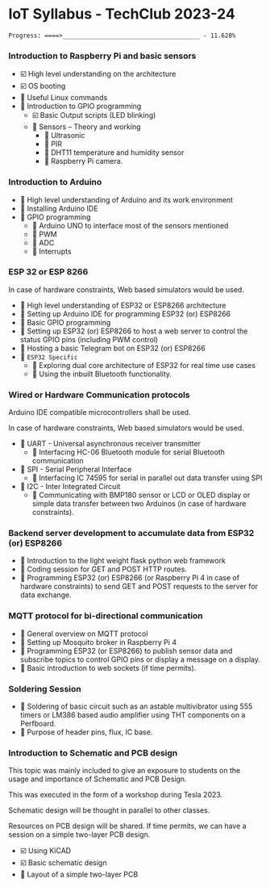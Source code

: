 # IoT Syllabus - TechClub 2023-24
`Progress: ====>______________________________________ - 11.628%`
### Introduction to Raspberry Pi and basic sensors  
  
- :ballot_box_with_check:  High level understanding on the architecture  
- :ballot_box_with_check:  OS booting  
- :black_square_button:  Useful Linux commands  
- :black_square_button:  Introduction to GPIO programming  
    - :ballot_box_with_check:  Basic Output scripts (LED blinking)  
    - :black_square_button:  Sensors – Theory and working  
        - :black_square_button:  Ultrasonic  
        - :black_square_button:  PIR  
        - :black_square_button:  DHT11 temperature and humidity sensor  
        - :black_square_button:  Raspberry Pi camera.  
  
### Introduction to Arduino  
  
- :black_square_button:  High level understanding of Arduino and its work environment  
- :black_square_button:  Installing Arduino IDE  
- :black_square_button:  GPIO programming  
    - :black_square_button:  Arduino UNO to interface most of the sensors mentioned  
    - :black_square_button:  PWM  
    - :black_square_button:  ADC  
    - :black_square_button:  Interrupts  
  
### ESP 32 or ESP 8266  
  
In case of hardware constraints, Web based simulators would be used.  
  
- :black_square_button:  High level understanding of ESP32 or ESP8266 architecture  
- :black_square_button:  Setting up Arduino IDE for programming ESP32 (or) ESP8266  
- :black_square_button:  Basic GPIO programming  
- :black_square_button:  Setting up ESP32 (or) ESP8266 to host a web server to control the status GPIO pins (including PWM control)  
- :black_square_button:  Hosting a basic Telegram bot on ESP32 (or) ESP8266  
- :black_square_button:  `ESP32 Specific`  
    - :black_square_button:  Exploring dual core architecture of ESP32 for real time use cases  
    - :black_square_button:  Using the inbuilt Bluetooth functionality.  
  
### Wired or Hardware Communication protocols  
  
Arduino IDE compatible microcontrollers shall be used.  
  
In case of hardware constraints, Web based simulators would be used.  
  
- :black_square_button:  UART - Universal asynchronous receiver transmitter  
    - :black_square_button:  Interfacing HC-06 Bluetooth module for serial Bluetooth communication  
- :black_square_button:  SPI - Serial Peripheral Interface  
    - :black_square_button:  Interfacing IC 74595 for serial in parallel out data transfer using SPI  
- :black_square_button:  I2C - Inter Integrated Circuit  
    - :black_square_button:  Communicating with BMP180 sensor or LCD or OLED display or simple data transfer between two Arduinos (in case of hardware constraints).  
  
### Backend server development to accumulate data from ESP32 (or) ESP8266  
  
- :black_square_button:  Introduction to the light weight flask python web framework  
- :black_square_button:  Coding session for GET and POST HTTP routes.  
- :black_square_button:  Programming ESP32 (or) ESP8266 (or Raspberry Pi 4 in case of hardware constraints) to send GET and POST requests to the server for data exchange.  
  
### MQTT protocol for bi-directional communication  
  
- :black_square_button:  General overview on MQTT protocol  
- :black_square_button:  Setting up Mosquito broker in Raspberry Pi 4  
- :black_square_button:  Programming ESP32 (or ESP8266) to publish sensor data and subscribe topics to control GPIO pins or display a message on a display.  
- :black_square_button:  Basic introduction to web sockets (if time permits).  
  
### Soldering Session  
  
- :black_square_button:  Soldering of basic circuit such as an astable multivibrator using 555 timers or LM386 based audio amplifier using THT components on a Perfboard.  
- :black_square_button:  Purpose of header pins, flux, IC base.  
  
### Introduction to Schematic and PCB design  
  
This topic was mainly included to give an exposure to students on the usage and importance of Schematic and PCB Design.  
  
This was executed in the form of a workshop during Tesla 2023.  
  
Schematic design will be thought in parallel to other classes.  
  
Resources on PCB design will be shared. If time permits, we can have a session on a simple two-layer PCB design.  
  
- :ballot_box_with_check:  Using KiCAD  
- :ballot_box_with_check:  Basic schematic design  
- :black_square_button:  Layout of a simple two-layer PCB
